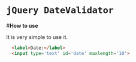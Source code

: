 `jQuery DateValidator`
====================

#**How to use**

It is very simple to use it. 

```html
  <label>Date:</label>
  <input type='text' id='date' maxlength='10'>
```
